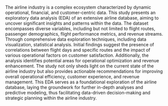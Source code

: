 The airline industry is a complex ecosystem characterized by dynamic operational, financial, and customer-centric data. 
This study presents an exploratory data analysis (EDA) of an extensive airline database, aiming to uncover significant insights and patterns within the data. 
The dataset encompasses diverse variables, including but not limited to flight routes, passenger demographics, flight performance metrics, and revenue streams. 
Through comprehensive data exploration techniques, including data visualization, statistical analysis. Initial findings suggest the presence of correlations between flight days and specific routes and the impact of various operational factors on customer satisfaction.
Additionally, the analysis identifies potential areas for operational optimization and revenue enhancement. The study not only sheds light on the current state of the airline industry but also provides actionable recommendations for improving overall operational efficiency, customer experience, and revenue management.
This EDA serves as a foundational exploration of the airline database, laying the groundwork for further in-depth analyses and predictive modeling, thus facilitating data-driven decision-making and strategic planning within the airline industry.
